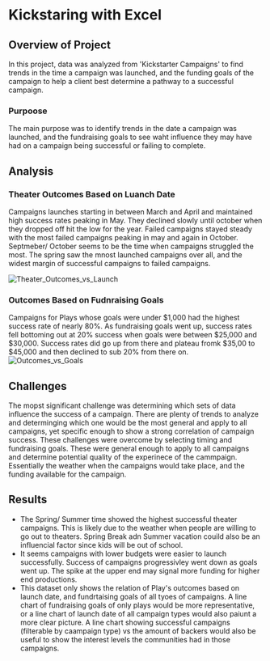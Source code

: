# Kickstaring with Excel

## Overview of Project
In this project, data was analyzed from 'Kickstarter Campaigns' to find trends in the time a campaign was launched, and the funding goals of the campaign to help a  client best determine a pathway to a successful campaign.

### Purpoose
The main purpose was to identify trends in the date a campaign was launched, and the fundraising goals to see waht influence they may have had on a campaign being successful or failing to complete.

## Analysis
### Theater Outcomes Based on Luanch Date
Campaigns launches starting in between March and April and maintained high success rates peaking in May. They declined slowly until october when they dropped off hit the low for the year. Failed campaigns stayed steady with the most failed campaigns peaking in may and again in October. Septmeber/ October seems to be the time when campaigns struggled the most. The spring saw the mnost launched campaigns over all, and the widest margin of successful campaigns to failed campaigns.

![Theater_Outcomes_vs_Launch](https://user-images.githubusercontent.com/102814578/165010391-901b7ce6-f4de-40eb-be12-5e829e89123a.png)

### Outcomes Based on Fudnraising Goals
Campaigns for Plays whose goals were under $1,000 had the highest success rate of nearly 80%. As fundraising goals went up, success rates fell bottoming out at 20% success when goals were between $25,000 and $30,000. Success rates did go up from there and plateau fromk $35,00 to $45,000 and then declined to sub 20% from there on. 
![Outcomes_vs_Goals](https://user-images.githubusercontent.com/102814578/165010380-52917fa3-89ef-44c6-98b3-98d6ca60d0ec.png)

## Challenges
The mopst significant challenge was determining which sets of data influence the success of a campaign. There are plenty of trends to analyze and determinging which one would be the most general and apply to all campaigns, yet specific enough to show a strong correlation of campaign success. These challenges were overcome by selecting timing and fundraising goals. These were general enough to apply to all campaigns and determine potential quality of the experinece of the cammpaign. Essentially the weather when the campaigns would take place, and the funding available for the campaign. 

## Results
- The Spring/ Summer time showed the highest successful theater campaigns. This is likely due to the weather when people are willing to go out to theaters. Spring Break adn Summer vacation couild also be an influencial factor since kids will be out of school.  
- It seems campaigns with lower budgets were easier to launch successfully. Success of campaigns progressivley went down as goals went up. The spike at the upper end may signal more funding for higher end productions.
- This dataset only shows the relation of Play's outcomes based on launch date, and fundrtaising goals of all tyoes of campaigns. A line chart of fundraising goals of only plays would be more representative, or a line chart of launch date of all campaign types would also paiunt a more clear picture. A line chart showing successful campaigns (filterable by caampaign type) vs the amount of backers would also be useful to show the interest levels the communities had in those campaigns.
